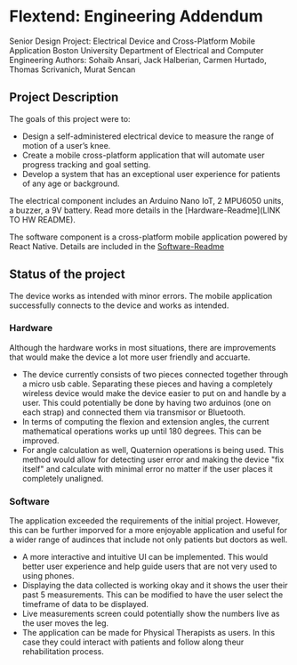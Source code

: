 # Flextend: Engineering Addendum 

Senior Design Project: Electrical Device and Cross-Platform Mobile Application 
Boston University Department of Electrical and Computer Engineering
Authors: Sohaib Ansari, Jack Halberian, Carmen Hurtado, Thomas Scrivanich, Murat Sencan

## Project Description
The goals of this project were to:
- Design a self-administered electrical device to measure the range of motion of a user’s knee.
- Create a mobile cross-platform application that will automate user progress tracking and goal setting. 
- Develop a system that has an exceptional user experience for patients of any age or background.  

The electrical component includes an Arduino Nano IoT, 2 MPU6050 units, a buzzer, a 9V battery. Read more details in the [Hardware-Readme](LINK TO HW README).

The software component is a cross-platform mobile application powered by React Native. 
Details are included in the [Software-Readme]()

## Status of the project 
The device works as intended with minor errors. The mobile application successfully connects to the device and works as intended. 
### Hardware
Although the hardware works in most situations, there are improvements that would make the device a lot more user friendly and accuarte.
- The device currently consists of two pieces connected together through a micro usb cable. Separating these pieces and having a completely wireless device would make the device easier to put on and handle by a user. This could potentially be done by having two arduinos (one on each strap) and connected them via transmisor or Bluetooth. 
- In terms of computing the flexion and extension angles, the current mathematical operations works up until 180 degrees. This can be improved. 
- For angle calculation as well, Quaternion operations is being used. This method would allow for detecting user error and making the device "fix itself" and calculate with minimal error no matter if the user places it completely unaligned. 

### Software
The application exceeded the requirements of the initial project. However, this can be further imporved for a more enjoyable application and useful for a wider range of audinces that include not only patients but doctors as well. 
- A more interactive and intuitive UI can be implemented. This would better user experience and help guide users that are not very used to using phones. 
- Displaying the data collected is working okay and it shows the user their past 5 measurements. This can be modified to have the user select the timeframe of data to be displayed. 
- Live measurements screen could potentially show the numbers live as the user moves the leg. 
- The application can be made for Physical Therapists as users. In this case they could interact with patients and follow along theur rehabilitation process. 

